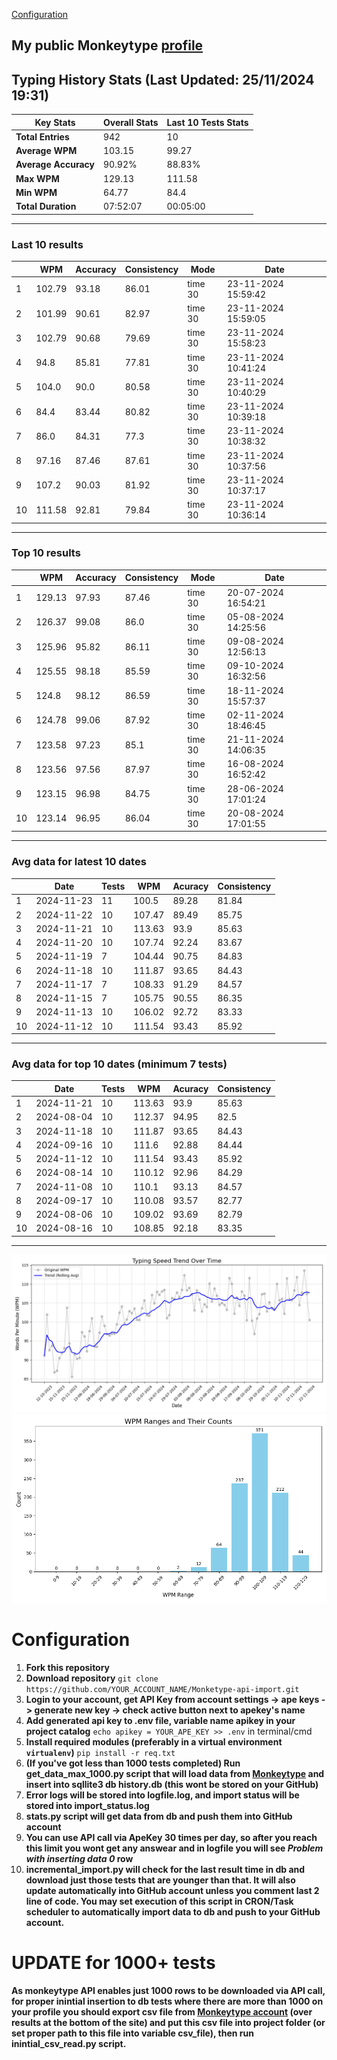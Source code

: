 
[Configuration](#configuration)
## My public Monkeytype [profile](https://monkeytype.com/profile/zp14)


        
## Typing History Stats (Last Updated: 25/11/2024 19:31)

| **Key Stats**               | **Overall Stats**       | **Last 10 Tests Stats**  |
|--------------------------|-------------------------|--------------------------|
| **Total Entries**        | 942           | 10                       |
| **Average WPM**          | 103.15           | 99.27    |
| **Average Accuracy**     | 90.92%          | 88.83%   |
| **Max WPM**              | 129.13               | 111.58        |
| **Min WPM**              | 64.77               | 84.4                        |
| **Total Duration**       | 07:52:07        | 00:05:00                        |


---

### Last 10 results

| | WPM | Accuracy | Consistency | Mode | Date |
| --- | --- | -------- | ----------- | ---- | --------- |
| 1 | 102.79 | 93.18 | 86.01 | time 30 | 23-11-2024 15:59:42 |
| 2 | 101.99 | 90.61 | 82.97 | time 30 | 23-11-2024 15:59:05 |
| 3 | 102.79 | 90.68 | 79.69 | time 30 | 23-11-2024 15:58:23 |
| 4 | 94.8 | 85.81 | 77.81 | time 30 | 23-11-2024 10:41:24 |
| 5 | 104.0 | 90.0 | 80.58 | time 30 | 23-11-2024 10:40:29 |
| 6 | 84.4 | 83.44 | 80.82 | time 30 | 23-11-2024 10:39:18 |
| 7 | 86.0 | 84.31 | 77.3 | time 30 | 23-11-2024 10:38:32 |
| 8 | 97.16 | 87.46 | 87.61 | time 30 | 23-11-2024 10:37:56 |
| 9 | 107.2 | 90.03 | 81.92 | time 30 | 23-11-2024 10:37:17 |
| 10 | 111.58 | 92.81 | 79.84 | time 30 | 23-11-2024 10:36:14 |


 --- 

### Top 10 results

| | WPM | Accuracy | Consistency | Mode | Date |
| --- | --- | -------- | ----------- | ---- | --------- |
| 1 | 129.13 | 97.93 | 87.46 | time 30 | 20-07-2024 16:54:21 |
| 2 | 126.37 | 99.08 | 86.0 | time 30 | 05-08-2024 14:25:56 |
| 3 | 125.96 | 95.82 | 86.11 | time 30 | 09-08-2024 12:56:13 |
| 4 | 125.55 | 98.18 | 85.59 | time 30 | 09-10-2024 16:32:56 |
| 5 | 124.8 | 98.12 | 86.59 | time 30 | 18-11-2024 15:57:37 |
| 6 | 124.78 | 99.06 | 87.92 | time 30 | 02-11-2024 18:46:45 |
| 7 | 123.58 | 97.23 | 85.1 | time 30 | 21-11-2024 14:06:35 |
| 8 | 123.56 | 97.56 | 87.97 | time 30 | 16-08-2024 16:52:42 |
| 9 | 123.15 | 96.98 | 84.75 | time 30 | 28-06-2024 17:01:24 |
| 10 | 123.14 | 96.95 | 86.04 | time 30 | 20-08-2024 17:01:55 |


 --- 

### Avg data for latest 10 dates

| | Date | Tests | WPM | Acuracy | Consistency |
| --- | --- | -------- | ----------- | ---- | --------- |
| 1 | 2024-11-23 | 11 | 100.5 | 89.28 | 81.84 |
| 2 | 2024-11-22 | 10 | 107.47 | 89.49 | 85.75 |
| 3 | 2024-11-21 | 10 | 113.63 | 93.9 | 85.63 |
| 4 | 2024-11-20 | 10 | 107.74 | 92.24 | 83.67 |
| 5 | 2024-11-19 | 7 | 104.44 | 90.75 | 84.83 |
| 6 | 2024-11-18 | 10 | 111.87 | 93.65 | 84.43 |
| 7 | 2024-11-17 | 7 | 108.33 | 91.29 | 84.57 |
| 8 | 2024-11-15 | 7 | 105.75 | 90.55 | 86.35 |
| 9 | 2024-11-13 | 10 | 106.02 | 92.72 | 83.33 |
| 10 | 2024-11-12 | 10 | 111.54 | 93.43 | 85.92 |


 --- 

### Avg data for top 10 dates (minimum 7 tests)

| | Date | Tests | WPM | Acuracy | Consistency |
| --- | --- | -------- | ----------- | ---- | --------- |
| 1 | 2024-11-21 | 10 | 113.63 | 93.9 | 85.63 |
| 2 | 2024-08-04 | 10 | 112.37 | 94.95 | 82.5 |
| 3 | 2024-11-18 | 10 | 111.87 | 93.65 | 84.43 |
| 4 | 2024-09-16 | 10 | 111.6 | 92.88 | 84.44 |
| 5 | 2024-11-12 | 10 | 111.54 | 93.43 | 85.92 |
| 6 | 2024-08-14 | 10 | 110.12 | 92.96 | 84.29 |
| 7 | 2024-11-08 | 10 | 110.1 | 93.13 | 84.57 |
| 8 | 2024-09-17 | 10 | 110.08 | 93.57 | 82.77 |
| 9 | 2024-08-06 | 10 | 109.02 | 93.69 | 82.79 |
| 10 | 2024-08-16 | 10 | 108.85 | 92.18 | 83.35 |


 --- 


        
![speed trend](typing_speed_trend.png)
![counted chart](count_tests.png)
# Configuration
1. **Fork this repository** 
2. **Download repository** `git clone https://github.com/YOUR_ACCOUNT_NAME/Monketype-api-import.git`
3. **Login to your account, get API Key from account settings -> ape keys -> generate new key -> check active button next to apekey's name**
4. **Add generated api key to .env file, variable name apikey in your project catalog**  `echo apikey = YOUR_APE_KEY >> .env` in terminal/cmd
5. **Install required modules (preferably in a virtual environment `virtualenv`)** `pip install -r req.txt`
6. **(If you've got less than 1000 tests completed) Run get_data_max_1000.py script that will load data from [Monkeytype](https://monkeytype.com/) and insert into sqllite3 db history.db (this wont be stored on your GitHub)**
7. **Error logs will be stored into logfile.log, and import status will be stored into import_status.log**
8. **stats.py script will get data from db and push them into GitHub account**
9. **You can use API call via ApeKey 30 times per day, so after you reach this limit you wont get any answear and in logfile you will see *Problem with inserting data 0* row**
10. **incremental_import.py will check for the last result time in db and download just those tests that are younger than that. It will also update automatically into GitHub account unless you comment last 2 line of code. You may set execution of this script in CRON/Task scheduler to automatically import data to db and push to your GitHub account.**

# UPDATE for 1000+ tests
    
**As monkeytype API enables just 1000 rows to be downloaded via API call, for proper inintial insertion to db tests where there are more than 1000 on your profile
you should export csv file from [Monkeytype account](https://monkeytype.com/account) (over results at the bottom of the site)
and put this csv file into project folder (or set proper path to this file into variable csv_file), then run inintial_csv_read.py script.**
    
